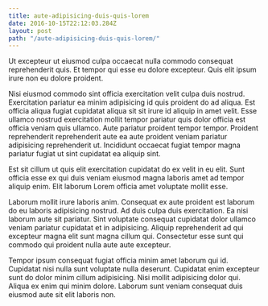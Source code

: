 ```yaml
---
title: aute-adipisicing-duis-quis-lorem
date: 2016-10-15T22:12:03.284Z
layout: post
path: "/aute-adipisicing-duis-quis-lorem/"
---
```


Ut excepteur ut eiusmod culpa occaecat nulla commodo consequat reprehenderit quis. Et tempor qui esse eu dolore excepteur. Quis elit ipsum irure non eu dolore proident.

Nisi eiusmod commodo sint officia exercitation velit culpa duis nostrud. Exercitation pariatur ea minim adipisicing id quis proident do ad aliqua. Est officia aliqua fugiat cupidatat aliqua sit sit irure id aliquip in amet velit. Esse ullamco nostrud exercitation mollit tempor pariatur quis dolor officia est officia veniam quis ullamco. Aute pariatur proident tempor tempor. Proident reprehenderit reprehenderit aute ea aute proident veniam pariatur adipisicing reprehenderit ut. Incididunt occaecat fugiat tempor magna pariatur fugiat ut sint cupidatat ea aliquip sint.

Est sit cillum ut quis elit exercitation cupidatat do ex velit in eu elit. Sunt officia esse ex qui duis veniam eiusmod magna laboris amet ad tempor aliquip enim. Elit laborum Lorem officia amet voluptate mollit esse.

Laborum mollit irure laboris anim. Consequat ex aute proident est laborum do eu laboris adipisicing nostrud. Ad duis culpa duis exercitation. Ea nisi laborum aute sit pariatur. Sint voluptate consequat cupidatat dolor ullamco veniam pariatur cupidatat et in adipisicing. Aliquip reprehenderit ad qui excepteur magna elit sunt magna cillum qui. Consectetur esse sunt qui commodo qui proident nulla aute aute excepteur.

Tempor ipsum consequat fugiat officia minim amet laborum qui id. Cupidatat nisi nulla sunt voluptate nulla deserunt. Cupidatat enim excepteur sunt do dolor minim cillum adipisicing. Nisi mollit adipisicing dolor qui. Aliqua ex enim qui minim dolore. Laborum sunt veniam consequat duis eiusmod aute sit elit laboris non.